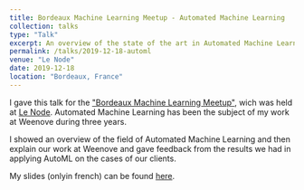 ```yaml
---
title: Bordeaux Machine Learning Meetup - Automated Machine Learning
collection: talks
type: "Talk"
excerpt: An overview of the state of the art in Automated Machine Learning and a feedback on applying AutoML on real cases from my 3 years at Weenove
permalink: /talks/2019-12-18-automl
venue: "Le Node"
date: 2019-12-18
location: "Bordeaux, France"
---
```


I gave this talk for the ["Bordeaux Machine Learning Meetup"](https://www.meetup.com/fr-FR/Bordeaux-Machine-Learning-Meetup/), wich was held at [Le Node](https://www.aquinum.fr/le-node/c-est-quoi-le-node.html). Automated Machine Learning has been the subject of my work at Weenove during three years.

I showed an overview of the field of Automated Machine Learning and then explain our work at Weenove and gave feedback from the results we had in applying AutoML on the cases of our clients.

My slides (onlyin french) can be found <a href="{{ site.url }}/files/AutoML_meetup.pdf">here</a>.